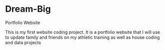 # Dream-Big
Portfolio Website

This is my first website coding project.  It is a portfolio website that I will use to 
 update family and friends on my athletic training as well as house coding and data projects
